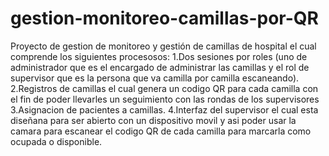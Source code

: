 # gestion-monitoreo-camillas-por-QR

Proyecto de gestion de monitoreo y gestión de camillas de hospital el cual comprende los siguientes procesosos:
1.Dos sesiones por roles (uno de administrador que es el encargado de administrar las camillas y el rol de supervisor que es la persona que va camilla por camilla escaneando).
2.Registros de camillas el cual genera un codigo QR para cada camilla con el fin de poder llevarles un seguimiento con las rondas de los supervisores 
3.Asignacion de pacientes a camillas.
4.Interfaz del supervisor el cual esta diseñana para ser abierto con un dispositivo movil y asi poder usar la camara para escanear el codigo QR de cada camilla para marcarla como ocupada o disponible.

